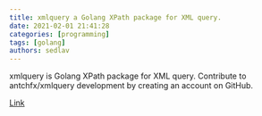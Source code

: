 ```yaml
---
title: xmlquery a Golang XPath package for XML query.
date: 2021-02-01 21:41:28
categories: [programming]
tags: [golang]
authors: sedlav
---
```


xmlquery is Golang XPath package for XML query. Contribute to antchfx/xmlquery development by creating an account on GitHub.

[Link](https://github.com/antchfx/xmlquery)
